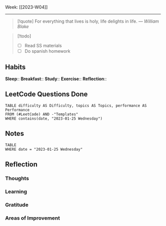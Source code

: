 Week: [[2023-W04]]
- - -
>[!quote]
> For everything that lives is holy, life delights in life.
> — <cite>William Blake</cite>

>[!todo]
>- [ ]  Read SS materials
>- [ ]  Do spanish homework

## Habits
**Sleep**:: 
**Breakfast**::
**Study**:: 
**Exercise**:: 
**Reflection**:: 

## LeetCode Questions Done
```dataview
TABLE difficulty AS Difficulty, topics AS Topics, performance AS Performance
FROM (#LeetCode) AND -"Templates"
WHERE contains(date, "2023-01-25 Wednesday") 
```

## Notes
```dataview
TABLE
WHERE date = "2023-01-25 Wednesday"
```

## Reflection
### Thoughts 
### Learning 
### Gratitude
### Areas of Improvement